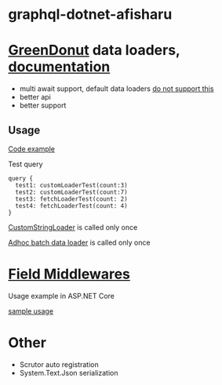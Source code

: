 # graphql-dotnet-afisharu

# [GreenDonut](https://greendonut.io/) data loaders,  [documentation](https://hotchocolate.io/docs/dataloaders)

* multi await support, default data loaders [do not support this](https://github.com/graphql-dotnet/graphql-dotnet/issues/945)
* better api
* better support

## Usage
[Code example](https://github.com/DaniilSokolyuk/graphql-dotnet-afisharu/blob/master/Types/RootQuery.cs#L23)

Test query
```
query {
  test1: customLoaderTest(count:3)
  test2: customLoaderTest(count:7)
  test3: fetchLoaderTest(count: 2)
  test4: fetchLoaderTest(count: 4)
}
```
[CustomStringLoader](https://github.com/DaniilSokolyuk/graphql-dotnet-afisharu/blob/master/DataLoaders/CustomStringLoader.cs#L12) is called only once

[Adhoc batch data loader](https://github.com/DaniilSokolyuk/graphql-dotnet-afisharu/blob/master/Types/RootQuery.cs#L38) is called only once


# [Field Middlewares](https://graphql-dotnet.github.io/docs/getting-started/field-middleware/)
Usage example in ASP.NET Core

[sample usage](https://github.com/DaniilSokolyuk/graphql-dotnet-afisharu/blob/master/Infrastructure/FieldMiddleware/GraphQlExecutorDecorator.cs#L31)

#  Other
* Scrutor auto registration
* System.Text.Json serialization
